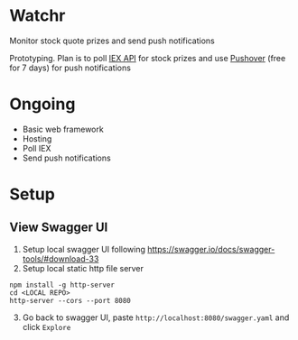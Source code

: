 # Watchr

Monitor stock quote prizes and send push notifications

Prototyping. Plan is to poll [IEX API](https://iextrading.com/developer/docs/#stocks) for stock prizes and use [Pushover](https://pushover.net/clients) (free for 7 days) for push notifications

# Ongoing

- Basic web framework
- Hosting
- Poll IEX
- Send push notifications

# Setup

## View Swagger UI
1. Setup local swagger UI following https://swagger.io/docs/swagger-tools/#download-33
2. Setup local static http file server
```
npm install -g http-server
cd <LOCAL REPO>
http-server --cors --port 8080
```
3. Go back to swagger UI, paste `http://localhost:8080/swagger.yaml` and click `Explore`
